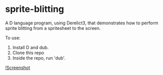 # sprite-blitting

A D language program, using Derelict3, that demonstrates how to
perform sprite blitting from a spritesheet to the screen.

To use:

1. Install D and dub.
2. Clone this repo
3. Inside the repo, run 'dub'.

[!Screenshot](sprite-blitting.png)

